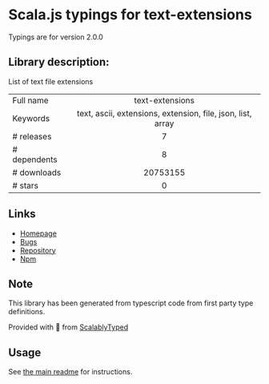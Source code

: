 
# Scala.js typings for text-extensions

Typings are for version 2.0.0

## Library description:
List of text file extensions

|                    |                 |
| ------------------ | :-------------: |
| Full name          | text-extensions |
| Keywords           | text, ascii, extensions, extension, file, json, list, array |
| # releases         | 7 |
| # dependents       | 8 |
| # downloads        | 20753155 |
| # stars            | 0 |

## Links
- [Homepage](https://github.com/sindresorhus/text-extensions#readme)
- [Bugs](https://github.com/sindresorhus/text-extensions/issues)
- [Repository](https://github.com/sindresorhus/text-extensions)
- [Npm](https://www.npmjs.com/package/text-extensions)
    


## Note
This library has been generated from typescript code from first party type definitions.

Provided with :purple_heart: from [ScalablyTyped](https://github.com/oyvindberg/ScalablyTyped)

## Usage
See [the main readme](../../readme.md) for instructions.


